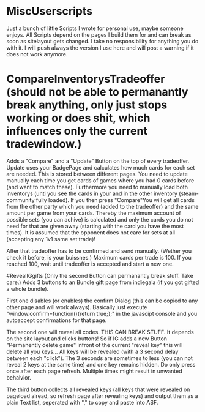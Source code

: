 # MiscUserscripts
Just a bunch of little Scripts I wrote for personal use, maybe someone enjoys.
All Scripts depend on the pages I build them for and can break as soon as sitelayout gets changed.
I take no responsibility for anything you do with it.
I will push always the version I use here and will post a warning if it does not work anymore.

# CompareInventorysTradeoffer (should not be able to permanantly break anything, only just stops working or does shit, which influences only the current tradewindow.)
Adds a "Compare" and a "Update" Button on the top of every tradeoffer. Update uses your BadgePage and calculates how much cards for each set are needed. 
This is stored between different pages. You need to update manually each time you get cards of games where you had 0 cards before (and want to match these).
Furthermore you need to manually load both inventorys (unti you see the cards in your and in the other inventory (steam-community fully loaded).
If you then press "Compare"You will get all cards from the other party which you need (added to the tradeoffer) and the same amount per game from your cards. 
Thereby the maximum account of possible sets (you can achive) is calculated and only the cards you do not need for that are given away (starting with the card you have the most times).
It is assumed that the opponent does not care for sets at all (accepting any 1v1 same set trade)!

After that tradeoffer has to be confirmed and send manually. (Wether you check it before, is your buissnes.) Maximum cards per trade is 100. If you reached 100, wait until tradeoffer is accepted and start a new one.


#RevealIGgifts (Only the second Button can permanantly break stuff. Take care.)
Adds 3 buttons to an Bundle gift page from indiegala (if you got gifted a whole bundle).

First one disables (or enables) the confirm Dialog (this can be copied to any other page and will work always). 
Basically just execute "window.confirm=function(){return true;};" in the javascipt console and you autoaccept confirmations for that page.

The second one will reveal all codes. THIS CAN BREAK STUFF. It depends on the site layout and clicks buttons! So if IG adds a new Button "Permanently delete game" infront of the current "reveal key" this will delete all you keys...
All keys will be revealed (with a 3 second delay between each "click"). The 3 seconds are sometimes to less (you can not reveal 2 keys at the same time) and one key remains hidden.
Do only press once after each page refresh. Multiple times might result in unwanted behaivior.

The third button collects all revealed keys (all keys that were revealed on pageload alread, so refresh page after revealing keys) and output them as a plain Text list, seperated with "," to copy and paste into ASF.
